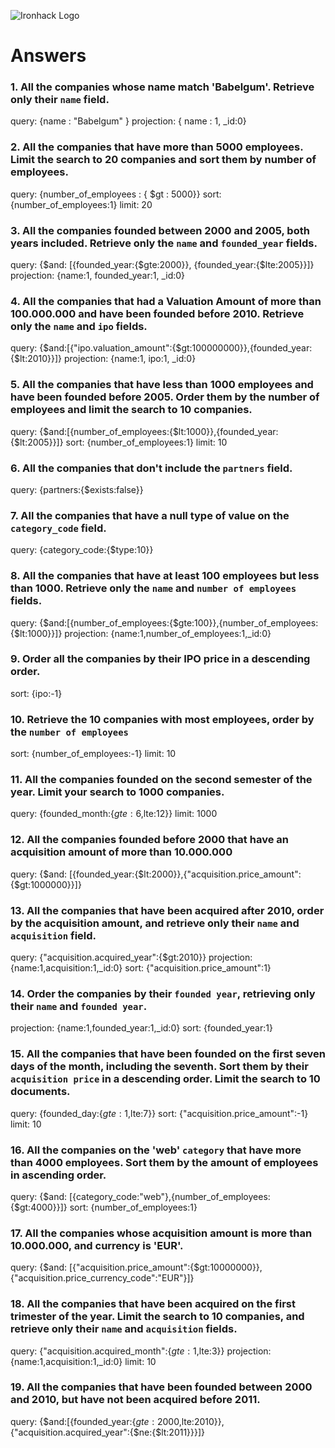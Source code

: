 ![Ironhack Logo](https://i.imgur.com/1QgrNNw.png)

# Answers

### 1. All the companies whose name match 'Babelgum'. Retrieve only their `name` field.

query: {name : "Babelgum" }
projection: { name : 1, _id:0}

### 2. All the companies that have more than 5000 employees. Limit the search to 20 companies and sort them by **number of employees**.

query: {number_of_employees : { $gt : 5000}}
sort: {number_of_employees:1}
limit: 20

### 3. All the companies founded between 2000 and 2005, both years included. Retrieve only the `name` and `founded_year` fields.

query: {$and: [{founded_year:{$gte:2000}}, {founded_year:{$lte:2005}}]}
projection: {name:1, founded_year:1, _id:0}

### 4. All the companies that had a Valuation Amount of more than 100.000.000 and have been founded before 2010. Retrieve only the `name` and `ipo` fields.

query: {$and:[{"ipo.valuation_amount":{$gt:100000000}},{founded_year:{$lt:2010}}]}
projection: {name:1, ipo:1, _id:0}

### 5. All the companies that have less than 1000 employees and have been founded before 2005. Order them by the number of employees and limit the search to 10 companies.

query: {$and:[{number_of_employees:{$lt:1000}},{founded_year:{$lt:2005}}]}
sort: {number_of_employees:1}
limit: 10

### 6. All the companies that don't include the `partners` field.

query: {partners:{$exists:false}}

### 7. All the companies that have a null type of value on the `category_code` field.

query: {category_code:{$type:10}}

### 8. All the companies that have at least 100 employees but less than 1000. Retrieve only the `name` and `number of employees` fields.

query: {$and:[{number_of_employees:{$gte:100}},{number_of_employees:{$lt:1000}}]}
projection: {name:1,number_of_employees:1,_id:0}

### 9. Order all the companies by their IPO price in a descending order.

sort: {ipo:-1}

### 10. Retrieve the 10 companies with most employees, order by the `number of employees`

sort: {number_of_employees:-1}
limit: 10

### 11. All the companies founded on the second semester of the year. Limit your search to 1000 companies.

query: {founded_month:{$gte:6,$lte:12}}
limit: 1000

### 12. All the companies founded before 2000 that have an acquisition amount of more than 10.000.000

query: {$and: [{founded_year:{$lt:2000}},{"acquisition.price_amount":{$gt:1000000}}]}

### 13. All the companies that have been acquired after 2010, order by the acquisition amount, and retrieve only their `name` and `acquisition` field.

query: {"acquisition.acquired_year":{$gt:2010}}
projection: {name:1,acquisition:1,_id:0}
sort: {"acquisition.price_amount":1}

### 14. Order the companies by their `founded year`, retrieving only their `name` and `founded year`.

projection: {name:1,founded_year:1,_id:0}
sort: {founded_year:1}

### 15. All the companies that have been founded on the first seven days of the month, including the seventh. Sort them by their `acquisition price` in a descending order. Limit the search to 10 documents.

query: {founded_day:{$gte:1,$lte:7}}
sort: {"acquisition.price_amount":-1}
limit: 10

### 16. All the companies on the 'web' `category` that have more than 4000 employees. Sort them by the amount of employees in ascending order.

query: {$and: [{category_code:"web"},{number_of_employees:{$gt:4000}}]}
sort: {number_of_employees:1}

### 17. All the companies whose acquisition amount is more than 10.000.000, and currency is 'EUR'.

query: {$and: [{"acquisition.price_amount":{$gt:10000000}},{"acquisition.price_currency_code":"EUR"}]}

### 18. All the companies that have been acquired on the first trimester of the year. Limit the search to 10 companies, and retrieve only their `name` and `acquisition` fields.

query: {"acquisition.acquired_month":{$gte:1,$lte:3}}
projection: {name:1,acquisition:1,_id:0}
limit: 10

### 19. All the companies that have been founded between 2000 and 2010, but have not been acquired before 2011.

query: {$and:[{founded_year:{$gte:2000,$lte:2010}},{"acquisition.acquired_year":{$ne:{$lt:2011}}}]}

